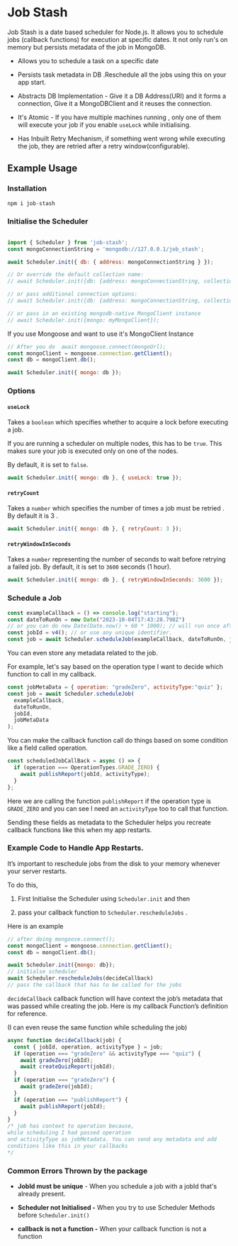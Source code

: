 # Job Stash

Job Stash is a date based scheduler for Node.js. It allows you to schedule jobs (callback functions) for execution at specific dates. It not only run's on memory but persists metadata of the job in MongoDB.

* Allows you to schedule a task on a specific date
    
* Persists task metadata in DB .Reschedule all the jobs using this on your app start.
    
* Abstracts DB Implementation - Give it a DB Address(URI) and it forms a connection, Give it a MongoDBClient and it reuses the connection.
    
* It's Atomic - If you have multiple machines running , only one of them will execute your job if you enable `useLock` while initialising.
    
* Has Inbuilt Retry Mechanism, if something went wrong while executing the job, they are retried after a retry window(configurable).
    

## Example Usage

### Installation

```javascript
npm i job-stash
```

### Initialise the Scheduler

```javascript

import { Scheduler } from 'job-stash';
const mongoConnectionString = 'mongodb://127.0.0.1/job_stash';

await Scheduler.init({ db: { address: mongoConnectionString } });

// Or override the default collection name:
// await Scheduler.init({db: {address: mongoConnectionString, collection: 'jobCollectionName'}});

// or pass additional connection options:
// await Scheduler.init({db: {address: mongoConnectionString, collection: 'jobCollectionName', options: {ssl: true}}});

// or pass in an existing mongodb-native MongoClient instance
// await Scheduler.init({mongo: myMongoClient});
```

If you use Mongoose and want to use it's MongoClient Instance

```javascript
// After you do  await mongoose.connect(mongoUrl);
const mongoClient = mongoose.connection.getClient();
const db = mongoClient.db();

await Scheduler.init({ mongo: db });
```

### Options

#### `useLock`

Takes a `boolean` which specifies whether to acquire a lock before executing a job.

If you are running a scheduler on multiple nodes, this has to be `true`. This makes sure your job is executed only on one of the nodes.

By default, it is set to `false`.

```javascript
await Scheduler.init({ mongo: db }, { useLock: true });
```

#### `retryCount`

Takes a `number` which specifies the number of times a job must be retried . By default it is 3 .

```javascript
await Scheduler.init({ mongo: db }, { retryCount: 3 });
```

#### `retryWindowInSeconds`

Takes a `number` representing the number of seconds to wait before retrying a failed job. By default, it is set to `3600` seconds (1 hour).

```javascript
await Scheduler.init({ mongo: db }, { retryWindowInSeconds: 3600 });
```

### Schedule a Job

```javascript
const exampleCallback = () => console.log("starting");
const dateToRunOn = new Date("2023-10-04T17:43:28.798Z")
// or you can do new Date(Date.now() + 60 * 1000); // will run once after 1 minute
const jobId = v4(); // or use any unique identifier.
const job = await Scheduler.scheduleJob(exampleCallback, dateToRunOn, jobId);
```

You can even store any metadata related to the job.

For example, let's say based on the operation type I want to decide which function to call in my callback.

```javascript
const jobMetaData = { operation: "gradeZero", activityType:"quiz" };
const job = await Scheduler.scheduleJob(
  exampleCallback,
  dateToRunOn,
  jobId,
  jobMetaData
);
```

You can make the callback function call do things based on some condition like a field called operation.

```javascript
const scheduledJobCallBack = async () => {
  if (operation === OperationTypes.GRADE_ZERO) {
    await publishReport(jobId, activityType);
  }
};
```

Here we are calling the function `publishReport` if the operation type is `GRADE_ZERO` and you can see I need an `activityType` too to call that function.

Sending these fields as metadata to the Scheduler helps you recreate callback functions like this when my app restarts.

### Example Code to Handle App Restarts.

It’s important to reschedule jobs from the disk to your memory whenever your server restarts.

To do this,

1. First Initialise the Scheduler using `Scheduler.init` and then
    
2. pass your callback function to `Scheduler.rescheduleJobs` .
    

Here is an example

```javascript
// after doing mongoose.connect();
const mongoClient = mongoose.connection.getClient();
const db = mongoClient.db();

await Scheduler.init({mongo: db}); 
// initialse scheduler
await Scheduler.rescheduleJobs(decideCallback) 
// pass the callback that has to be called for the jobs
```

`decideCallback` callback function will have context the job’s metadata that was passed while creating the job. Here is my callback Function’s definition for reference.

(I can even reuse the same function while scheduling the job)

```javascript
async function decideCallback(job) {
  const { jobId, operation, activityType } = job;
  if (operation === "gradeZero" && activityType === "quiz") {
    await gradeZero(jobId);
    await createQuizReport(jobId);
  }
  if (operation === "gradeZero") {
    await gradeZero(jobId);
  }
  if (operation === "publishReport") {
    await publishReport(jobId);
  }
}
/* job has context to operation because, 
while scheduling I had passed operation
and activityType as jobMetadata. You can send any metadata and add
conditions like this in your callbacks
*/
```

### Common Errors Thrown by the package

* **JobId must be unique** - When you schedule a job with a jobId that's already present.
    
* **Scheduler not Initialised -** When you try to use Scheduler Methods before `Scheduler.init()`
    
* **callback is not a function -** When your callback function is not a function